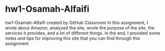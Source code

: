 # hw1-Osamah-Alfaifi
hw1-Osamah-Alfaifi created by GitHub Classroom
In this assignment, I wrote about Amazon, analyzed the site, wrote the purpose of the site, the services it provides, and a lot of different things. In the end, I provided some notes and tips for improving this site that you can find through this assignment
